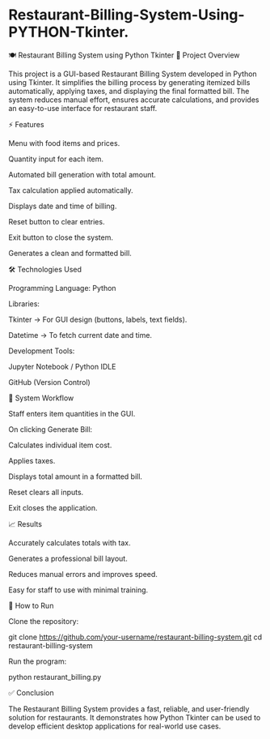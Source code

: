 # Restaurant-Billing-System-Using-PYTHON-Tkinter.
🍽️ Restaurant Billing System using Python Tkinter
📌 Project Overview

This project is a GUI-based Restaurant Billing System developed in Python using Tkinter. It simplifies the billing process by generating itemized bills automatically, applying taxes, and displaying the final formatted bill. The system reduces manual effort, ensures accurate calculations, and provides an easy-to-use interface for restaurant staff.

⚡ Features

Menu with food items and prices.

Quantity input for each item.

Automated bill generation with total amount.

Tax calculation applied automatically.

Displays date and time of billing.

Reset button to clear entries.

Exit button to close the system.

Generates a clean and formatted bill.

🛠️ Technologies Used

Programming Language: Python

Libraries:

Tkinter → For GUI design (buttons, labels, text fields).

Datetime → To fetch current date and time.

Development Tools:

Jupyter Notebook / Python IDLE

GitHub (Version Control)

🧠 System Workflow

Staff enters item quantities in the GUI.

On clicking Generate Bill:

Calculates individual item cost.

Applies taxes.

Displays total amount in a formatted bill.

Reset clears all inputs.

Exit closes the application.

📈 Results

Accurately calculates totals with tax.

Generates a professional bill layout.

Reduces manual errors and improves speed.

Easy for staff to use with minimal training.

🚀 How to Run

Clone the repository:

git clone https://github.com/your-username/restaurant-billing-system.git
cd restaurant-billing-system


Run the program:

python restaurant_billing.py

✅ Conclusion

The Restaurant Billing System provides a fast, reliable, and user-friendly solution for restaurants. It demonstrates how Python Tkinter can be used to develop efficient desktop applications for real-world use cases.

